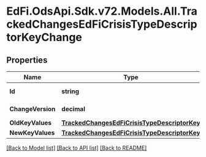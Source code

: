 # EdFi.OdsApi.Sdk.v72.Models.All.TrackedChangesEdFiCrisisTypeDescriptorKeyChange

## Properties

Name | Type | Description | Notes
------------ | ------------- | ------------- | -------------
**Id** | **string** | Resource identifier | [optional] 
**ChangeVersion** | **decimal** | Change version | [optional] 
**OldKeyValues** | [**TrackedChangesEdFiCrisisTypeDescriptorKey**](TrackedChangesEdFiCrisisTypeDescriptorKey.md) |  | [optional] 
**NewKeyValues** | [**TrackedChangesEdFiCrisisTypeDescriptorKey**](TrackedChangesEdFiCrisisTypeDescriptorKey.md) |  | [optional] 

[[Back to Model list]](../README.md#documentation-for-models) [[Back to API list]](../README.md#documentation-for-api-endpoints) [[Back to README]](../README.md)

